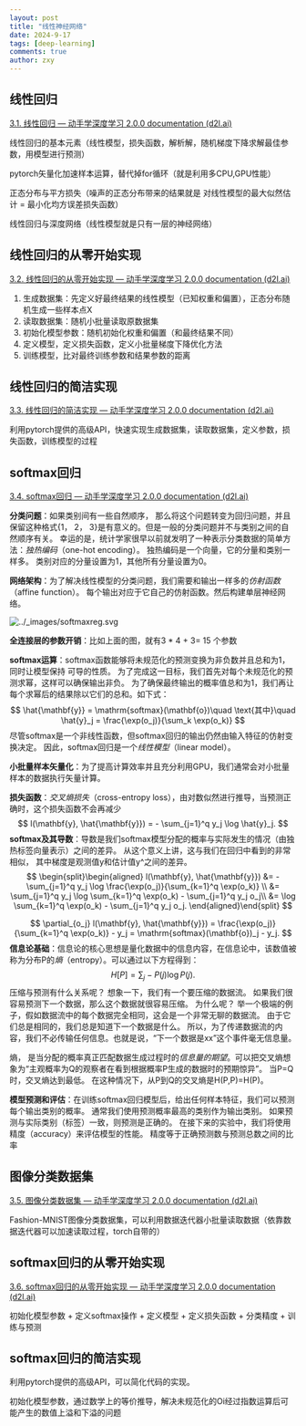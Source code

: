 ```yaml
---
layout: post
title: "线性神经网络"
date: 2024-9-17
tags: [deep-learning]
comments: true
author: zxy
---
```


## 线性回归

[3.1. 线性回归 — 动手学深度学习 2.0.0 documentation (d2l.ai)](https://zh-v2.d2l.ai/chapter_linear-networks/linear-regression.html#)

线性回归的基本元素（线性模型，损失函数，解析解，随机梯度下降求解最佳参数，用模型进行预测）

pytorch矢量化加速样本运算，替代掉for循环（就是利用多CPU,GPU性能）

正态分布与平方损失（噪声的正态分布带来的结果就是 对线性模型的最大似然估计  = 最小化均方误差损失函数）

线性回归与深度网络（线性模型就是只有一层的神经网络）

## 线性回归的从零开始实现

[3.2. 线性回归的从零开始实现 — 动手学深度学习 2.0.0 documentation (d2l.ai)](https://zh-v2.d2l.ai/chapter_linear-networks/linear-regression-scratch.html)

1. 生成数据集：先定义好最终结果的线性模型（已知权重和偏置），正态分布随机生成一些样本点X
2. 读取数据集：随机小批量读取原数据集
3. 初始化模型参数：随机初始化权重和偏置（和最终结果不同）
4. 定义模型，定义损失函数，定义小批量梯度下降优化方法
5. 训练模型，比对最终训练参数和结果参数的距离

## 线性回归的简洁实现

[3.3. 线性回归的简洁实现 — 动手学深度学习 2.0.0 documentation (d2l.ai)](https://zh-v2.d2l.ai/chapter_linear-networks/linear-regression-concise.html)

利用pytorch提供的高级API，快速实现生成数据集，读取数据集，定义参数，损失函数，训练模型的过程

## softmax回归

[3.4. softmax回归 — 动手学深度学习 2.0.0 documentation (d2l.ai)](https://zh-v2.d2l.ai/chapter_linear-networks/softmax-regression.html)

**分类问题**：如果类别间有一些自然顺序， 那么将这个问题转变为回归问题，并且保留这种格式{1， 2， 3}是有意义的。但是一般的分类问题并不与类别之间的自然顺序有关。 幸运的是，统计学家很早以前就发明了一种表示分类数据的简单方法：*独热编码*（one-hot encoding）。 独热编码是一个向量，它的分量和类别一样多。 类别对应的分量设置为1，其他所有分量设置为0。 

**网络架构**：为了解决线性模型的分类问题，我们需要和输出一样多的*仿射函数*（affine function）。 每个输出对应于它自己的仿射函数。然后构建单层神经网络。

![../_images/softmaxreg.svg](https://zh-v2.d2l.ai/_images/softmaxreg.svg)

**全连接层的参数开销**：比如上面的图，就有3 * 4 + 3= 15 个参数

**softmax运算**：softmax函数能够将未规范化的预测变换为非负数并且总和为1，同时让模型保持 可导的性质。 为了完成这一目标，我们首先对每个未规范化的预测求幂，这样可以确保输出非负。 为了确保最终输出的概率值总和为1，我们再让每个求幂后的结果除以它们的总和。如下式：
$$
\hat{\mathbf{y}} = \mathrm{softmax}(\mathbf{o})\quad \text{其中}\quad \hat{y}_j = \frac{\exp(o_j)}{\sum_k \exp(o_k)}
$$
尽管softmax是一个非线性函数，但softmax回归的输出仍然由输入特征的仿射变换决定。 因此，softmax回归是一个*线性模型*（linear model）。

**小批量样本矢量化**：为了提高计算效率并且充分利用GPU，我们通常会对小批量样本的数据执行矢量计算。 

**损失函数**：*交叉熵损失*（cross-entropy loss），由对数似然进行推导，当预测正确时，这个损失函数不会再减少
$$
l(\mathbf{y}, \hat{\mathbf{y}}) = - \sum_{j=1}^q y_j \log \hat{y}_j.
$$
**softmax及其导数**：导数是我们softmax模型分配的概率与实际发生的情况（由独热标签向量表示）之间的差异。 从这个意义上讲，这与我们在回归中看到的非常相似， 其中梯度是观测值y和估计值y^之间的差异。
$$
\begin{split}\begin{aligned}
l(\mathbf{y}, \hat{\mathbf{y}}) &=  - \sum_{j=1}^q y_j \log \frac{\exp(o_j)}{\sum_{k=1}^q \exp(o_k)} \\
&= \sum_{j=1}^q y_j \log \sum_{k=1}^q \exp(o_k) - \sum_{j=1}^q y_j o_j\\
&= \log \sum_{k=1}^q \exp(o_k) - \sum_{j=1}^q y_j o_j.
\end{aligned}\end{split}
$$

$$
\partial_{o_j} l(\mathbf{y}, \hat{\mathbf{y}}) = \frac{\exp(o_j)}{\sum_{k=1}^q \exp(o_k)} - y_j = \mathrm{softmax}(\mathbf{o})_j - y_j.
$$
**信息论基础**：信息论的核心思想是量化数据中的信息内容，在信息论中，该数值被称为分布P的*熵*（entropy）。可以通过以下方程得到：
$$
H[P] = \sum_j - P(j) \log P(j).
$$
压缩与预测有什么关系呢？ 想象一下，我们有一个要压缩的数据流。 如果我们很容易预测下一个数据，那么这个数据就很容易压缩。 为什么呢？ 举一个极端的例子，假如数据流中的每个数据完全相同，这会是一个非常无聊的数据流。 由于它们总是相同的，我们总是知道下一个数据是什么。 所以，为了传递数据流的内容，我们不必传输任何信息。也就是说，“下一个数据是xx”这个事件毫无信息量。

熵， 是当分配的概率真正匹配数据生成过程时的*信息量的期望*。可以把交叉熵想象为“主观概率为Q的观察者在看到根据概率P生成的数据时的预期惊异”。 当P=Q时，交叉熵达到最低。 在这种情况下，从P到Q的交叉熵是H(P,P)=H(P)。

**模型预测和评估**：在训练softmax回归模型后，给出任何样本特征，我们可以预测每个输出类别的概率。 通常我们使用预测概率最高的类别作为输出类别。 如果预测与实际类别（标签）一致，则预测是正确的。 在接下来的实验中，我们将使用精度（accuracy）来评估模型的性能。 精度等于正确预测数与预测总数之间的比率

## 图像分类数据集

[3.5. 图像分类数据集 — 动手学深度学习 2.0.0 documentation (d2l.ai)](https://zh-v2.d2l.ai/chapter_linear-networks/image-classification-dataset.html)

Fashion-MNIST图像分类数据集，可以利用数据迭代器小批量读取数据（依靠数据迭代器可以加速读取过程，torch自带的）

## softmax回归的从零开始实现

[3.6. softmax回归的从零开始实现 — 动手学深度学习 2.0.0 documentation (d2l.ai)](https://zh-v2.d2l.ai/chapter_linear-networks/softmax-regression-scratch.html)

初始化模型参数 + 定义softmax操作 + 定义模型 + 定义损失函数 + 分类精度 + 训练与预测

## softmax回归的简洁实现

利用pytorch提供的高级API，可以简化代码的实现。

初始化模型参数，通过数学上的等价推导，解决未规范化的Oi经过指数运算后可能产生的数值上溢和下溢的问题
